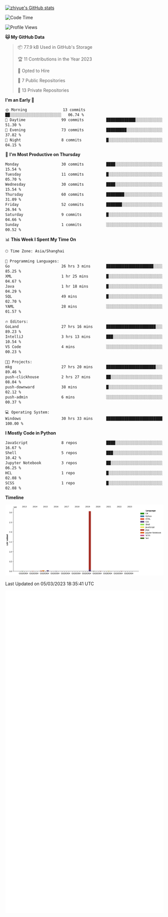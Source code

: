 
[![zhiyue's GitHub stats](https://github-readme-stats.vercel.app/api?username=zhiyue)](https://github.com/anuraghazra/github-readme-stats&&show_icons=true)

<!--START_SECTION:waka-->
![Code Time](http://img.shields.io/badge/Code%20Time-962%20hrs%2024%20mins-blue)

![Profile Views](http://img.shields.io/badge/Profile%20Views-1-blue)

**🐱 My GitHub Data** 

> 📦 77.9 kB Used in GitHub's Storage 
 > 
> 🏆 11 Contributions in the Year 2023
 > 
> 💼 Opted to Hire
 > 
> 📜 7 Public Repositories 
 > 
> 🔑 13 Private Repositories 
 > 
**I'm an Early 🐤** 

```text
🌞 Morning                13 commits          ██░░░░░░░░░░░░░░░░░░░░░░░   06.74 % 
🌆 Daytime                99 commits          █████████████░░░░░░░░░░░░   51.30 % 
🌃 Evening                73 commits          █████████░░░░░░░░░░░░░░░░   37.82 % 
🌙 Night                  8 commits           █░░░░░░░░░░░░░░░░░░░░░░░░   04.15 % 
```
📅 **I'm Most Productive on Thursday** 

```text
Monday                   30 commits          ████░░░░░░░░░░░░░░░░░░░░░   15.54 % 
Tuesday                  11 commits          █░░░░░░░░░░░░░░░░░░░░░░░░   05.70 % 
Wednesday                30 commits          ████░░░░░░░░░░░░░░░░░░░░░   15.54 % 
Thursday                 60 commits          ████████░░░░░░░░░░░░░░░░░   31.09 % 
Friday                   52 commits          ███████░░░░░░░░░░░░░░░░░░   26.94 % 
Saturday                 9 commits           █░░░░░░░░░░░░░░░░░░░░░░░░   04.66 % 
Sunday                   1 commits           ░░░░░░░░░░░░░░░░░░░░░░░░░   00.52 % 
```


📊 **This Week I Spent My Time On** 

```text
🕑︎ Time Zone: Asia/Shanghai

💬 Programming Languages: 
Go                       26 hrs 3 mins       █████████████████████░░░░   85.25 % 
XML                      1 hr 25 mins        █░░░░░░░░░░░░░░░░░░░░░░░░   04.67 % 
Java                     1 hr 18 mins        █░░░░░░░░░░░░░░░░░░░░░░░░   04.29 % 
SQL                      49 mins             █░░░░░░░░░░░░░░░░░░░░░░░░   02.70 % 
YAML                     28 mins             ░░░░░░░░░░░░░░░░░░░░░░░░░   01.57 % 

🔥 Editors: 
GoLand                   27 hrs 16 mins      ██████████████████████░░░   89.23 % 
IntelliJ                 3 hrs 13 mins       ███░░░░░░░░░░░░░░░░░░░░░░   10.54 % 
VS Code                  4 mins              ░░░░░░░░░░░░░░░░░░░░░░░░░   00.23 % 

🐱‍💻 Projects: 
mkg                      27 hrs 20 mins      ██████████████████████░░░   89.46 % 
push-clickhouse          2 hrs 27 mins       ██░░░░░░░░░░░░░░░░░░░░░░░   08.04 % 
push-downward            38 mins             █░░░░░░░░░░░░░░░░░░░░░░░░   02.12 % 
push-admin               6 mins              ░░░░░░░░░░░░░░░░░░░░░░░░░   00.37 % 

💻 Operating System: 
Windows                  30 hrs 33 mins      █████████████████████████   100.00 % 
```

**I Mostly Code in Python** 

```text
JavaScript               8 repos             ████░░░░░░░░░░░░░░░░░░░░░   16.67 % 
Shell                    5 repos             ███░░░░░░░░░░░░░░░░░░░░░░   10.42 % 
Jupyter Notebook         3 repos             ██░░░░░░░░░░░░░░░░░░░░░░░   06.25 % 
HCL                      1 repo              █░░░░░░░░░░░░░░░░░░░░░░░░   02.08 % 
SCSS                     1 repo              █░░░░░░░░░░░░░░░░░░░░░░░░   02.08 % 
```



**Timeline**

![Lines of Code chart](https://raw.githubusercontent.com/zhiyue/zhiyue/main/assets/bar_graph.png)


 Last Updated on 05/03/2023 18:35:41 UTC
<!--END_SECTION:waka-->

<!-- [![Top Langs](https://github-readme-stats.vercel.app/api/top-langs/?username=zhiyue)](https://github.com/anuraghazra/github-readme-stats) -->

![](./github-metrics.svg)

